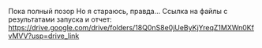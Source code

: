 Пока полный позор
Но я стараюсь, правда...
Ссылка на файлы с результатами запуска и отчет: https://drive.google.com/drive/folders/18Q0nS8e0jUeByKjYreqZ1MXWn0KfvMVV?usp=drive_link
